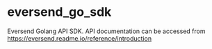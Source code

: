 # eversend_go_sdk
Eversend Golang API SDK. API documentation can be accessed from https://eversend.readme.io/reference/introduction
